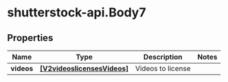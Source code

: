 # shutterstock-api.Body7

## Properties
Name | Type | Description | Notes
------------ | ------------- | ------------- | -------------
**videos** | [**[V2videoslicensesVideos]**](V2videoslicensesVideos.md) | Videos to license | 


